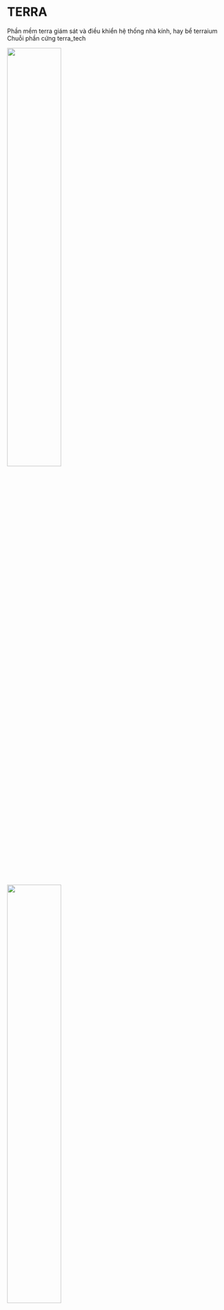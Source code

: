 # TERRA
Phần mềm terra giám sát và điều khiển hệ thống nhà kính, hay bể terraium
Chuỗi phần cứng terra_tech

<img src="https://user-images.githubusercontent.com/90817736/135967988-54ebc734-fb37-4748-8dea-042bdbd5a8c3.png" width="50%"/>

<img src="https://user-images.githubusercontent.com/90817736/135968000-78c55598-1397-403b-8e84-65f7a0882aa2.png" width="50%"/>

https://user-images.githubusercontent.com/90817736/135967870-59977489-5b29-48a6-a0c9-71b2ac004c36.mp4

